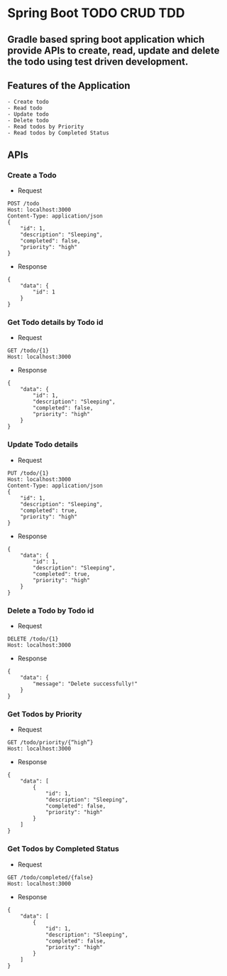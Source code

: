# Spring Boot TODO CRUD TDD

## Gradle based spring boot application which provide APIs to create, read, update and delete the todo using test driven development.

## Features of the Application
    - Create todo
    - Read todo
    - Update todo
    - Delete todo
    - Read todos by Priority
    - Read todos by Completed Status

## APIs

### Create a Todo

* Request
```
POST /todo
Host: localhost:3000
Content-Type: application/json
{
    "id": 1,
    "description": "Sleeping",
    "completed": false,
    "priority": "high"
}
```
* Response
```
{
    "data": {
        "id": 1
    }
}
```

### Get Todo details by Todo id

* Request
```
GET /todo/{1}
Host: localhost:3000
```
* Response
```
{
    "data": {
        "id": 1,
        "description": "Sleeping",
        "completed": false,
        "priority": "high"
    }
}
```

### Update Todo details

* Request
```
PUT /todo/{1}
Host: localhost:3000
Content-Type: application/json
{
    "id": 1,
    "description": "Sleeping",
    "completed": true,
    "priority": "high"
}
```
* Response
```
{
    "data": {
        "id": 1,
        "description": "Sleeping",
        "completed": true,
        "priority": "high"
    }
}
```

### Delete a Todo by Todo id

* Request
```
DELETE /todo/{1} 
Host: localhost:3000
```
* Response
```
{
    "data": {
        "message": "Delete successfully!"
    }
}
```

### Get Todos by Priority

* Request
```
GET /todo/priority/{“high”} 
Host: localhost:3000
```
* Response
```
{
    "data": [
        {
            "id": 1,
            "description": "Sleeping",
            "completed": false,
            "priority": "high"
        }
    ]
}
```

### Get Todos by Completed Status

* Request
```
GET /todo/completed/{false} 
Host: localhost:3000
```
* Response
```
{
    "data": [
        {
            "id": 1,
            "description": "Sleeping",
            "completed": false,
            "priority": "high"
        }
    ]
}
```
